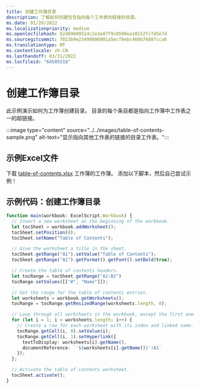 ```yaml
---
title: 创建工作簿目录
description: 了解如何创建包含指向每个工作表的链接的目录。
ms.date: 01/20/2022
ms.localizationpriority: medium
ms.openlocfilehash: b2d69609514c2e1e87f9c0590ea10152fc7d5e7d
ms.sourcegitcommit: 7023b9e23499806901a5ecf8ebc460b76887cca6
ms.translationtype: MT
ms.contentlocale: zh-CN
ms.lasthandoff: 03/31/2022
ms.locfileid: "64585518"
---
```

# <a name="create-a-workbook-table-of-contents"></a>创建工作簿目录

此示例演示如何为工作簿创建目录。 目录的每个条目都是指向工作簿中工作表之一的超链接。

:::image type="content" source="../../images/table-of-contents-sample.png" alt-text="显示指向其他工作表的链接的目录工作表。":::

## <a name="sample-excel-file"></a>示例Excel文件

下载 <a href="table-of-contents.xlsx">table-of-contents.xlsx</a> 工作簿的工作簿。 添加以下脚本，然后自己尝试示例！

## <a name="sample-code-create-a-workbook-table-of-contents"></a>示例代码：创建工作簿目录

```TypeScript
function main(workbook: ExcelScript.Workbook) {
  // Insert a new worksheet at the beginning of the workbook.
  let tocSheet = workbook.addWorksheet();
  tocSheet.setPosition(0);
  tocSheet.setName("Table of Contents");

  // Give the worksheet a title in the sheet.
  tocSheet.getRange("A1").setValue("Table of Contents");
  tocSheet.getRange("A1").getFormat().getFont().setBold(true);

  // Create the table of contents headers.
  let tocRange = tocSheet.getRange("A2:B2")
  tocRange.setValues([["#", "Name"]]);

  // Get the range for the table of contents entries.
  let worksheets = workbook.getWorksheets();
  tocRange = tocRange.getResizedRange(worksheets.length, 0);

  // Loop through all worksheets in the workbook, except the first one.
  for (let i = 1; i < worksheets.length; i++) {
    // Create a row for each worksheet with its index and linked name.
    tocRange.getCell(i, 0).setValue(i);
    tocRange.getCell(i, 1).setHyperlink({
      textToDisplay: worksheets[i].getName(),
      documentReference: `'${worksheets[i].getName()}'!A1`
    });
  };

  // Activate the table of contents worksheet.
  tocSheet.activate();
}
```
